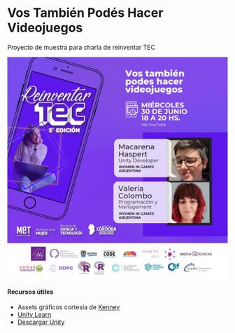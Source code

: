 # Vos También Podés Hacer Videojuegos
Proyecto de muestra para charla de reinventar TEC


![Flyer](01.jpeg)

#### Recursos útiles
- Assets gráficos cortesía de [Kenney](https://kenney.nl/)
- [Unity Learn](https://learn.unity.com/)
- [Descargar Unity](https://unity3d.com/get-unity/download)
